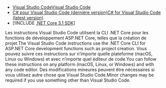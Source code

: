 * [<span data-ttu-id="6f082-101">Visual Studio Code</span><span class="sxs-lookup"><span data-stu-id="6f082-101">Visual Studio Code</span></span>](https://code.visualstudio.com/download)
* [<span data-ttu-id="6f082-102">C# pour Visual Studio Code (dernière version)</span><span class="sxs-lookup"><span data-stu-id="6f082-102">C# for Visual Studio Code (latest version)</span></span>](https://marketplace.visualstudio.com/items?itemName=ms-dotnettools.csharp)
* [!INCLUDE [.NET Core 3.1 SDK](~/includes/3.1-SDK.md)]

<span data-ttu-id="6f082-103">Les instructions Visual Studio Code utilisent la CLI .NET Core pour les fonctions de développement ASP.NET Core, telles que la création de projet.</span><span class="sxs-lookup"><span data-stu-id="6f082-103">The Visual Studio Code instructions use the .NET Core CLI for ASP.NET Core development functions such as project creation.</span></span> <span data-ttu-id="6f082-104">Vous pouvez suivre ces instructions sur n’importe quelle plateforme (macOS, Linux ou Windows) et avec n’importe quel éditeur de code.</span><span class="sxs-lookup"><span data-stu-id="6f082-104">You can follow these instructions on any platform (macOS, Linux, or Windows) and with any code editor.</span></span> <span data-ttu-id="6f082-105">Des modifications mineures peuvent être nécessaires si vous utilisez autre chose que Visual Studio Code.</span><span class="sxs-lookup"><span data-stu-id="6f082-105">Minor changes may be required if you use something other than Visual Studio Code.</span></span>
